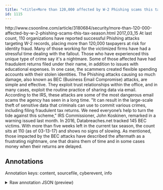 ```yaml
---
title: "<title>More than 120,000 affected by W-2 Phishing scams this tax season | CSO Online</title>"
id: 1115
---
```


<title>More than 120,000 affected by W-2 Phishing scams this tax season | CSO Online</title>
<source> http://www.csoonline.com/article/3180684/security/more-than-120-000-affected-by-w-2-phishing-scams-this-tax-season.html </source>
<date> 2017_03_15 </date>
<text>
At last count, 110 organizations have reported successful Phishing attacks targeting W-2 records, placing more than 120,000 taxpayers at risk for identity fraud.
Many of those working for the victimized firms have had a stressful time dealing with the fallout.
Those who have experienced this unique type of crime say it's a nightmare.
Some of those affected have had fraudulent returns filed under their name, in addition to issues with educational expenses.
In one case, the scammers created flexible spending accounts with their stolen identities.
The Phishing attacks causing so much damage, also known as BEC (Business Email Compromise) attacks, are simple and effective.
They exploit trust relationships within the office, and in many cases, exploit the routine practice of sharing data via email.
According to the IRS, these attacks are some of the most dangerous email scams the agency has seen in a long time.
"It can result in the large-scale theft of sensitive data that criminals can use to commit various crimes, including filing fraudulent tax returns.
We need everyone’s help to turn the tide against this scheme," IRS Commissioner, John Koskinen, remarked in a warning issued last month.
In 2016, Databreaches.net tracked 145 BEC victims.
With more than five weeks left in the current tax season, the count sits at 110 (as of 03-13-17) and shows no signs of slowing.
As mentioned, those impacted by the BEC attacks have described the aftermath as a frustrating nightmare, one that drains them of time and in some cases money when their returns are delayed.
</text>



## Annotations

Annotation keys: content, sourcefile, cyberevent, info

<details>
<summary>Raw annotation JSON (preview)</summary>

```json
{
  "content": "At last count, 110 organizations have reported successful Phishing attacks targeting W-2 records, placing more than 120,000 taxpayers at risk for identity fraud. Many of those working for the victimized firms have had a stressful time dealing with the fallout. Those who have experienced this unique type of crime say it's a nightmare. Some of those affected have had fraudulent returns filed under their name, in addition to issues with educational expenses. In one case, the scammers created flexible spending accounts with their stolen identities. The Phishing attacks causing so much damage, also known as BEC (Business Email Compromise) attacks, are simple and effective. They exploit trust relationships within the office, and in many cases, exploit the routine practice of sharing data via email. According to the IRS, these attacks are some of the most dangerous email scams the agency has seen in a long time. \"It can result in the large-scale theft of sensitive data that criminals can use to commit various crimes, including filing fraudulent tax returns. We need everyone\u2019s help to turn the tide against this scheme,\" IRS Commissioner, John Koskinen, remarked in a warning issued last month. In 2016, Databreaches.net tracked 145 BEC victims. With more than five weeks left in the current tax season, the count sits at 110 (as of 03-13-17) and shows no signs of slowing. As mentioned, those impacted by the BEC attacks have described the aftermath as a frustrating nightmare, one that drains them of time and in some cases money when their returns are delayed.",
  "sourcefile": "1115.txt",
  "cyberevent": {
    "hopper": [
      {
        "index": 0,
        "events": [
          {
            "nugget": {
              "startOffset": 551,
              "index": "T4",
              "endOffset": 571,
              "text": "The Phishing attacks"
            },
            "index": "E2",
            "type": "Attack",
            "subtype": "Phishing",
            "realis": "Generic"
          }
        ]
      },
      {
        "index": 1,
        "events": [
          {
            "index": "E1",
            "type": "Attack",
            "realis": "Actual",
            "nugget": {
              "startOffset": 58,
              "index": "T1",
              "endOffset": 74,
              "text": "Phishing attacks"
            },
            "argument": [
              {
                "index": "T2",
                "text": "targeting W-2 records",
                "endOffset": 96,
                "role": {
                  "type": "Purpose",
                  "subtype": "Publish data",
                  "confidence": 0.8438472151756287
                },
                "startOffset": 75,
                "type": "Purpose"
              },
              {
                "index": "T3",
                "external_reference": {
                  "wikidataid": "Q28523131"
                },
                "endOffset": 32,
                "role": {
                  "type": "Victim"
                },
                "text": "organizations",
                "startOffset": 19,
                "type": "Organization"
              }
            ],
            "subtype": "Phishing"
          }
        ]
      },
      {
        "index": 2,
        "events": [
          {
            "index": "E6",
            "type": "Attack",
            "realis": "Generic",
            "nugget": {
              "startOffset": 953,
              "index": "T8",
              "endOffset": 958,
              "text": "theft"
            },
            "argument": [
              {
                "index": "T10",
                "text": "sensitive data",
                "endOffset": 976,
                "role": {
                  "type": "Compromised-Data"
                },
                "startOffset": 962,
                "type": "Data"
              },
              {
                "index": "T11",
                "text": "criminals",
        
```
</details>
